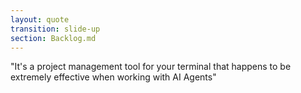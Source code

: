 ```yaml
---
layout: quote
transition: slide-up
section: Backlog.md
---
```


"It's a project management tool for your terminal that happens to be extremely effective when working with AI Agents"

